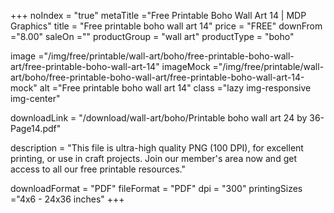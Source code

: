 +++
noIndex = "true"
metaTitle ="Free Printable Boho Wall Art 14 | MDP Graphics"
title = "Free printable boho wall art 14"
price = "FREE"
downFrom ="8.00"
saleOn =""
productGroup = "wall art"
productType = "boho"

image ="/img/free/printable/wall-art/boho/free-printable-boho-wall-art/free-printable-boho-wall-art-14"
imageMock ="/img/free/printable/wall-art/boho/free-printable-boho-wall-art/free-printable-boho-wall-art-14-mock"
alt ="Free printable boho wall art 14"
class ="lazy img-responsive img-center"

downloadLink = "/download/wall-art/boho/Printable boho wall art 24 by 36-Page14.pdf"

description = "This file is ultra-high quality PNG (100 DPI), for excellent printing, or use in craft projects. Join our member's area now and get access to all our free printable resources."

downloadFormat = "PDF"
fileFormat = "PDF"
dpi = "300"
printingSizes ="4x6 - 24x36 inches"
+++



